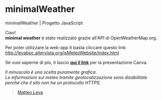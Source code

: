 # minimalWeather
minimalWeather | Progetto JavaScript 

Ciao!  <br>
<b>minimal weather</b> è stato realizzato grazie all'API di OpenWeatherMap.org.

Per poter utilizzare la web-app ti basta cliccare questo link: http://levabpc.altervista.org/jsMeteoWebsite/index.html

Se vuoi saperne di più, ti lascio <b><a href="https://www.canva.com/design/DAD-p0f1sEI/oLbqJEIp1tjKjyfuJjwAZQ/view?utm_content=DAD-p0f1sEI&utm_campaign=designshare&utm_medium=link&utm_source=sharebutton">qui il link</a></b> per la presentazione Canva.

<i>Il minuscolo è una scelta puramente grafica.</i>
<br>
<i>Le informazioni sul meteo tramite geolocalizzazione sono disabilitate perché che il sito non ha un protocollo HTTPS.</i>


><a href="https://linktr.ee/MatteoLeva">Matteo Leva</a>


